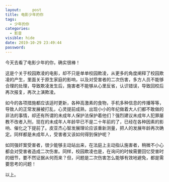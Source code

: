 ```yaml
---
layout:     post
title: 电影少年的你
tags:
  - 少年的你
categories:
  - 影音
visible: hide
date: 2019-10-29 23:49:44
password:
---
```


今天去看了电影少年的你，确实很棒！

<!--more-->

这是个关于校园欺凌的电影，却不只是单单校园欺凌，从更多的角度阐释了校园欺凌的产生，里面关于原生家庭的影响，以及对受害者的二次伤害，多方人员不能够合理的处理，导致欺凌发生后，施害者不能够从心里反省，认识错误，导致回校后再次报复，再次上演欺凌。

如今的各项措施都应该适时更新，各种高激素的食物，手机多种信息的传播等等，导致人的正常发展被打乱，心灵提前成熟，出现小小的年纪做着大人们都不敢做的非法的事情，却还有所谓的未成年人保护法保护着他们？强烈建议未成年人犯罪屡教不改者入刑，现在的未成年人年龄早已不是二十年前的了，已经在各种因素的影响、催化之下提前了。皮亚杰心智发展理论应该重新测量，把人的发展年龄再次确定。同样都是未成年人，受害者又该如何得到保护呢？

如同强奸案受害者，很少能够主动站出来，在法庭上主动指认施害者，稍微不小心都会对受害者造成二次伤害。同样，校园欺凌也是，在询问的时候需要回忆受害时的细节，要不然证据从何而来？但，问题是二次伤害怎么能够有效地避免，都是需要思考的问题！

以上。